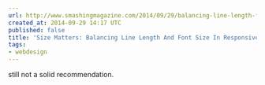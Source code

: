 ```yaml
---
url: http://www.smashingmagazine.com/2014/09/29/balancing-line-length-font-size-responsive-web-design/
created_at: 2014-09-29 14:17 UTC
published: false
title: 'Size Matters: Balancing Line Length And Font Size In Responsive Web Design'
tags:
- webdesign
---
```


still not a solid recommendation.
